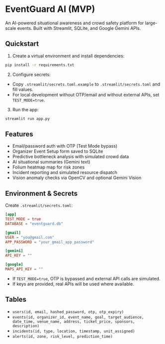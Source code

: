 # EventGuard AI (MVP)

An AI-powered situational awareness and crowd safety platform for large-scale events. Built with Streamlit, SQLite, and Google Gemini APIs.

## Quickstart

1. Create a virtual environment and install dependencies:

```bash
pip install -r requirements.txt
```

2. Configure secrets:
- Copy `.streamlit/secrets.toml.example` to `.streamlit/secrets.toml` and fill values.
- For local development without OTP/email and without external APIs, set `TEST_MODE=true`.

3. Run the app:

```bash
streamlit run app.py
```

## Features
- Email/password auth with OTP (Test Mode bypass)
- Organizer Event Setup form saved to SQLite
- Predictive bottleneck analysis with simulated crowd data
- AI situational summaries (Gemini text)
- Folium heatmap map for risk zones
- Incident reporting and simulated resource dispatch
- Vision anomaly checks via OpenCV and optional Gemini Vision

## Environment & Secrets
Create `.streamlit/secrets.toml`:

```toml
[app]
TEST_MODE = true
DATABASE = "eventguard.db"

[gmail]
USER = "you@gmail.com"
APP_PASSWORD = "your_gmail_app_password"

[gemini]
API_KEY = ""

[google]
MAPS_API_KEY = ""
```

- If `TEST_MODE=true`, OTP is bypassed and external API calls are simulated.
- If keys are provided, real APIs will be used where available.

## Tables
- `users(id, email, hashed_password, otp, otp_expiry)`
- `events(id, organizer_id, event_name, goal, target_audience, date_time, venue_name, address, ticket_price, sponsors, description)`
- `incidents(id, type, location, timestamp, unit_assigned)`
- `alerts(id, zone, risk_level, prediction_time)`
